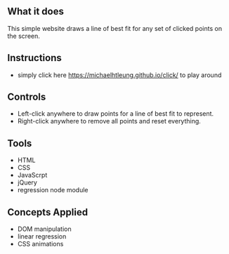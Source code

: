 ## What it does
This simple website draws a line of best fit for any set of clicked points on the screen.

## Instructions
- simply click here https://michaelhtleung.github.io/click/ to play around

## Controls
- Left-click anywhere to draw points for a line of best fit to represent.
- Right-click anywhere to remove all points and reset everything.

## Tools
- HTML
- CSS
- JavaScrpt
- jQuery
- regression node module

## Concepts Applied
- DOM manipulation
- linear regression
- CSS animations
